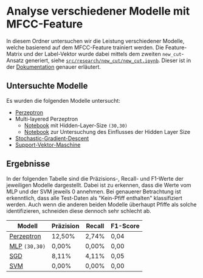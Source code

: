 # Analyse verschiedener Modelle mit MFCC-Feature

In diesem Ordner untersuchen wir die Leistung verschiedener Modelle, welche basierend auf dem
MFCC-Feature trainiert werden. Die Feature-Matrix und der Label-Vektor wurde dabei mittels dem
zweiten `new_cut`-Ansatz generiert, siehe
[`src/research/new_cut/new_cut.ipynb`](../../new_cut/new_cut.ipynb). Dieser ist in der
[Dokumentation](../../../../doc/doc.md#zweiter-ansatz-new_cut) genauer erläutert.


## Untersuchte Modelle

Es wurden die folgenden Modelle untersucht:

- [Perzeptron](./perceptron.ipynb)
- Multi-layered Perzeptron
    - [Notebook](./mlp.ipynb) mit Hidden-Layer-Size `(30,30)`
    - [Notebook](./mlp_layer.ipynb) zur Untersuchung des Einflusses der Hidden Layer Size
- [Stochastic-Gradient-Descent](./sgd.ipynb)
- [Support-Vektor-Maschine](./svc.ipynb)


## Ergebnisse

In der folgenden Tabelle sind die Präzisions-, Recall- und F1-Werte der jeweiligen Modelle
dargestellt. Dabei ist zu erkennen, dass die Werte vom MLP und der SVM jeweils 0 annehmen. Bei
genauerer Betrachtung ist erkenntlich, dass alle Test-Daten als "Kein-Pfiff enthalten" klassifiziert
werden. Auch wenn die anderen beiden Modelle überhaupt Pfiffe als solche identifizieren, schneiden
diese dennoch sehr schlecht ab.

| Modell                           | Präzision | Recall | F1-Score |
|----------------------------------|-----------|--------|----------|
| [Perzeptron](./perceptron.ipynb) | 12,50%    | 2,74%  | 0,04     |
| [MLP](./mlp.ipynb) `(30,30)`     | 0,00%     | 0,00%  | 0,00     |
| [SGD](./sgd.ipynb)               | 8,11%     | 4,11%  | 0,05     |
| [SVM](./svc.ipynb)               | 0,00%     | 0,00%  | 0,00     |
